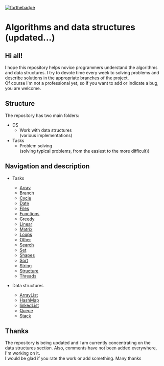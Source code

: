 [![forthebadge](https://forthebadge.com/images/badges/made-with-java.svg)](https://forthebadge.com)  

# Algorithms and data structures (updated...)
## Hi all!  
I hope this repository helps novice programmers understand the algorithms and data structures.
I try to devote time every week to solving problems and describe solutions in the appropriate branches of the project.  
Of course I'm not a professional yet, so if you want to add or indicate a bug, you are welcome.

## Structure  
The repository has two main folders:
* DS
    * Work with data structures  
    (various implementations)
* Tasks
    * Problem solving  
    (solving typical problems, from the easiest to the more difficult))

## Navigation and description  

* Tasks
    * [Array](https://github.com/artemGM/competitive-programming/tree/master/tasks/src/main/java/ru/compprog/array)
    * [Branch](https://github.com/artemGM/competitive-programming/tree/master/tasks/src/main/java/ru/compprog/branch)
    * [Cycle](https://github.com/artemGM/competitive-programming/tree/master/tasks/src/main/java/ru/compprog/cycle)
    * [Date](https://github.com/artemGM/competitive-programming/tree/master/tasks/src/main/java/ru/compprog/date)
    * [Files](https://github.com/artemGM/competitive-programming/tree/master/tasks/src/main/java/ru/compprog/files)
    * [Functions](https://github.com/artemGM/competitive-programming/tree/master/tasks/src/main/java/ru/compprog/function)
    * [Greedy](https://github.com/artemGM/competitive-programming/tree/master/tasks/src/main/java/ru/compprog/greedy)
    * [Linear](https://github.com/artemGM/competitive-programming/tree/master/tasks/src/main/java/ru/compprog/linear)
    * [Matrix](https://github.com/artemGM/competitive-programming/tree/master/tasks/src/main/java/ru/compprog/matrix)
    * [Loops](https://github.com/artemGM/competitive-programming/tree/master/tasks/src/main/java/ru/compprog/nestloop)
    * [Other](https://github.com/artemGM/competitive-programming/tree/master/tasks/src/main/java/ru/compprog/other)
    * [Search](https://github.com/artemGM/competitive-programming/tree/master/tasks/src/main/java/ru/compprog/search)
    * [Set](https://github.com/artemGM/competitive-programming/tree/master/tasks/src/main/java/ru/compprog/set)
    * [Shapes](https://github.com/artemGM/competitive-programming/tree/master/tasks/src/main/java/ru/compprog/shapes)
    * [Sort](https://github.com/artemGM/competitive-programming/tree/master/tasks/src/main/java/ru/compprog/sort)
    * [String](https://github.com/artemGM/competitive-programming/tree/master/tasks/src/main/java/ru/compprog/string)
    * [Structure](https://github.com/artemGM/competitive-programming/tree/master/tasks/src/main/java/ru/compprog/structure)
    * [Threads](https://github.com/artemGM/competitive-programming/tree/master/tasks/src/main/java/ru/compprog/threads/tickets)  
    
* Data structures
    * [ArrayList](https://github.com/artemGM/competitive-programming/tree/master/ds/src/main/java/ru/compprog/ArrayList)
    * [HashMap](https://github.com/artemGM/competitive-programming/tree/master/ds/src/main/java/ru/compprog/HashMap)
    * [linkedList](https://github.com/artemGM/competitive-programming/tree/master/ds/src/main/java/ru/compprog/linkedlist)
    * [Queue](https://github.com/artemGM/competitive-programming/tree/master/ds/src/main/java/ru/compprog/queue)
    * [Stack](https://github.com/artemGM/competitive-programming/tree/master/ds/src/main/java/ru/compprog/stack)
    
    
## Thanks
The repository is being updated and I am currently concentrating on the data structures section. Also, comments have not been added everywhere, I'm working on it.  
I would be glad if you rate the work or add something. Many thanks

